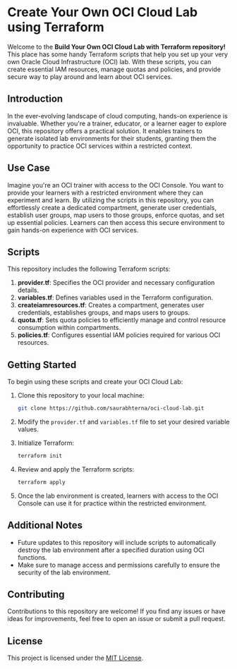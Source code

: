 # Create Your Own OCI Cloud Lab using Terraform

Welcome to the **Build Your Own OCI Cloud Lab with Terraform repository!** This place has some handy Terraform scripts that help you set up your very own Oracle Cloud Infrastructure (OCI) lab.  With these scripts, you can create essential IAM resources, manage quotas and policies, and provide secure way to play around and learn about OCI services.

## Introduction

In the ever-evolving landscape of cloud computing, hands-on experience is invaluable. Whether you're a trainer, educator, or a learner eager to explore OCI, this repository offers a practical solution. It enables trainers to generate isolated lab environments for their students, granting them the opportunity to practice OCI services within a restricted context. 

## Use Case

Imagine you're an OCI trainer with access to the OCI Console. You want to provide your learners with a restricted environment where they can experiment and learn. By utilizing the scripts in this repository, you can effortlessly create a dedicated compartment, generate user credentials, establish user groups, map users to those groups, enforce quotas, and set up essential policies. Learners can then access this secure environment to gain hands-on experience with OCI services.

## Scripts

This repository includes the following Terraform scripts:

1. **provider.tf**: Specifies the OCI provider and necessary configuration details.
2. **variables.tf**: Defines variables used in the Terraform configuration.
3. **createiamresources.tf**: Creates a compartment, generates user credentials, establishes groups, and maps users to groups.
4. **quota.tf**: Sets quota policies to efficiently manage and control resource consumption within compartments.
5. **policies.tf**: Configures essential IAM policies required for various OCI resources.

## Getting Started

To begin using these scripts and create your OCI Cloud Lab:

1. Clone this repository to your local machine:

   ```sh
   git clone https://github.com/saurabhterna/oci-cloud-lab.git

2. Modify the `provider.tf` and `variables.tf` file to set your desired variable values.

3. Initialize Terraform:

   ```sh
   terraform init
   ```

4. Review and apply the Terraform scripts:

   ```sh
   terraform apply
   ```

5. Once the lab environment is created, learners with access to the OCI Console can use it for practice within the restricted environment.

## Additional Notes

- Future updates to this repository will include scripts to automatically destroy the lab environment after a specified duration using OCI functions.
- Make sure to manage access and permissions carefully to ensure the security of the lab environment.


## Contributing

Contributions to this repository are welcome! If you find any issues or have ideas for improvements, feel free to open an issue or submit a pull request.

## License

This project is licensed under the [MIT License](LICENSE).
```
